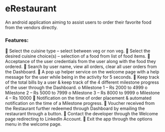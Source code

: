 # eRestaurant
An android application aiming to assist users to order their favorite food from the vendors directly.

### Features:
 Select the cuisine type – select between veg or non veg.
 Select the desired cuisine choice(s) – selection of a food from list of
food items.
 Acceptance of the user credentials from the user along with the food
they ordered.
 Search by user name, view all orders, clear all user orders from the
Dashboard.
 A pop up helper service on the welcome page with a help message for
the user while being in the activity for 5 seconds.
 Keep track of the total bills by a user & keep track of the 4 different
milestone progress of the user through the Dashboard.
o Milestone 1 – Rs 2000 to 4999
o Milestone 2 – Rs 5000 to 7999
o Milestone 3 – Rs 8000 to 9999
o Milestone 4 – Rs 10000
 Notification on the time of order placement & automated notification
on the time of a Milestone progress.
 Voucher received from the Restaurant further redeemed through
Dashboard by emailing the restaurant through a button.
 Contact the developer through the Welcome page redirecting to
LinkedIn Account.
 Exit the app through the options menu in the welcome page.
